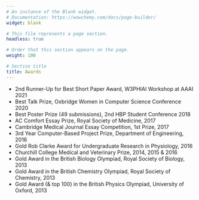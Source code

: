 ```yaml
---
# An instance of the Blank widget.
# Documentation: https://wowchemy.com/docs/page-builder/
widget: blank

# This file represents a page section.
headless: true

# Order that this section appears on the page.
weight: 100

# Section title
title: Awards
---
```


- 2nd Runner-Up for Best Short Paper Award, W3PHIAI Workshop at AAAI 2021
- Best Talk Prize, Oxbridge Women in Computer Science Conference 2020
- Best Poster Prize (49 submissions), 2nd HBP Student Conference 2018
- AC Comfort Essay Prize, Royal Society of Medicine, 2017
- Cambridge Medical Journal Essay Competition, 1st Prize, 2017
- 3rd Year Computer-Based Project Prize, Department of Engineering, 2016
- Gold Rob Clarke Award for Undergraduate Research in Physiology, 2016
- Churchill College Medical and Veterinary Prize, 2014, 2015 & 2016
- Gold Award in the British Biology Olympiad, Royal Society of Biology, 2013
- Gold Award in the British Chemistry Olympiad, Royal Society of Chemistry, 2013
- Gold Award (& top 100) in the British Physics Olympiad, University of Oxford, 2013
